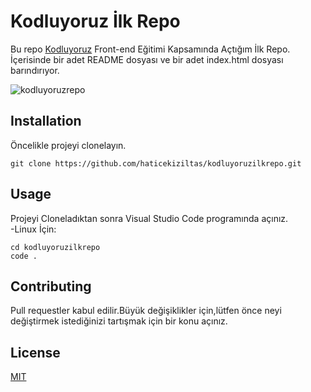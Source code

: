 # Kodluyoruz İlk Repo
 Bu repo [Kodluyoruz](https://www.kodluyoruz.org/) Front-end Eğitimi Kapsamında Açtığım İlk Repo. İçerisinde bir adet README dosyası ve bir adet index.html dosyası barındırıyor.

<img alt="kodluyoruzrepo" src="https://imgur.com/DO6i72S.png" />

## Installation
Öncelikle projeyi clonelayın.  
```
git clone https://github.com/haticekiziltas/kodluyoruzilkrepo.git
```


## Usage
Projeyi Cloneladıktan sonra Visual Studio Code programında açınız.  
-Linux İçin:
```
cd kodluyoruzilkrepo
code .
```
## Contributing
Pull requestler kabul edilir.Büyük değişiklikler için,lütfen önce neyi değiştirmek istediğinizi   tartışmak için bir konu açınız.

## License

[MIT](https://choosealicense.com/licenses/mit/)

